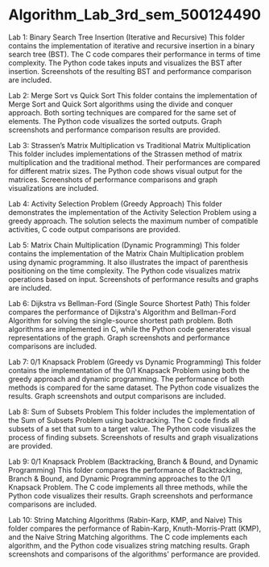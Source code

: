 # Algorithm_Lab_3rd_sem_500124490

Lab 1: Binary Search Tree Insertion (Iterative and Recursive)
This folder contains the implementation of iterative and recursive insertion in a binary search tree (BST). The C code compares their performance in terms of time complexity. The Python code takes inputs and visualizes the BST after insertion. Screenshots of the resulting BST and performance comparison are included.

Lab 2: Merge Sort vs Quick Sort
This folder contains the implementation of Merge Sort and Quick Sort algorithms using the divide and conquer approach. Both sorting techniques are compared for the same set of elements. The Python code visualizes the sorted outputs. Graph screenshots and performance comparison results are provided.

Lab 3: Strassen’s Matrix Multiplication vs Traditional Matrix Multiplication
This folder includes implementations of the Strassen method of matrix multiplication and the traditional method. Their performances are compared for different matrix sizes. The Python code shows visual output for the matrices. Screenshots of performance comparisons and graph visualizations are included.

Lab 4: Activity Selection Problem (Greedy Approach)
This folder demonstrates the implementation of the Activity Selection Problem using a greedy approach. The solution selects the maximum number of compatible activities, C code output comparisons are provided.

Lab 5: Matrix Chain Multiplication (Dynamic Programming)
This folder contains the implementation of the Matrix Chain Multiplication problem using dynamic programming. It also illustrates the impact of parenthesis positioning on the time complexity. The Python code visualizes matrix operations based on input. Screenshots of performance results and graphs are included.

Lab 6: Dijkstra vs Bellman-Ford (Single Source Shortest Path)
This folder compares the performance of Dijkstra's Algorithm and Bellman-Ford Algorithm for solving the single-source shortest path problem. Both algorithms are implemented in C, while the Python code generates visual representations of the graph. Graph screenshots and performance comparisons are included.

Lab 7: 0/1 Knapsack Problem (Greedy vs Dynamic Programming)
This folder contains the implementation of the 0/1 Knapsack Problem using both the greedy approach and dynamic programming. The performance of both methods is compared for the same dataset. The Python code visualizes the results. Graph screenshots and output comparisons are included.

Lab 8: Sum of Subsets Problem
This folder includes the implementation of the Sum of Subsets Problem using backtracking. The C code finds all subsets of a set that sum to a target value. The Python code visualizes the process of finding subsets. Screenshots of results and graph visualizations are provided.

Lab 9: 0/1 Knapsack Problem (Backtracking, Branch & Bound, and Dynamic Programming)
This folder compares the performance of Backtracking, Branch & Bound, and Dynamic Programming approaches to the 0/1 Knapsack Problem. The C code implements all three methods, while the Python code visualizes their results. Graph screenshots and performance comparisons are included.

Lab 10: String Matching Algorithms (Rabin-Karp, KMP, and Naive)
This folder compares the performance of Rabin-Karp, Knuth-Morris-Pratt (KMP), and the Naive String Matching algorithms. The C code implements each algorithm, and the Python code visualizes string matching results. Graph screenshots and comparisons of the algorithms' performance are provided.
